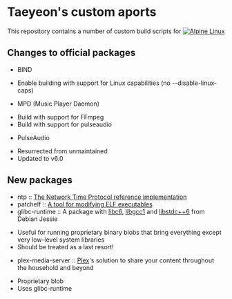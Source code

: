 Taeyeon's custom aports
=======================

This repository contains a number of custom build scripts for [![Alpine Linux][alpine-logo]][alpine]

[alpine]: https://alpinelinux.org
[alpine-logo]: http://pkgs.alpinelinux.org/assets/alpinelinux-logo.svg

Changes to official packages
----------------------------
* BIND
 - Enable building with support for Linux capabilities (no --disable-linux-caps)
* MPD (Music Player Daemon)
 - Build with support for FFmpeg
 - Build with support for pulseaudio
* PulseAudio
 - Resurrected from unmaintained
 - Updated to v6.0

New packages
------------
* ntp :: [The Network Time Protocol reference implementation][ntp]
* patchelf :: [A tool for modifying ELF executables][patchelf]
* glibc-runtime :: A package with [libc6][deb-libc6], [libgcc1][deb-libgcc1] and [libstdc++6][deb-libstdc++6] from Debian Jessie
 - Useful for running proprietary binary blobs that bring everything except very low-level system libraries
 - Should be treated as a last resort!
* plex-media-server :: [Plex][plex]'s solution to share your content throughout the household and beyond
 - Proprietary blob
 - Uses glibc-runtime

[ntp]: http://ntp.org
[patchelf]: https://nixos.org/patchelf.html
[deb-libc6]: https://packages.debian.org/jessie/libc6
[deb-libgcc1]: https://packages.debian.org/jessie/libgcc1
[deb-libstdc++6]: https://packages.debian.org/jessie/libstdc++6
[plex]: https://plex.tv

